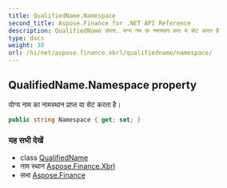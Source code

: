 ```yaml
---
title: QualifiedName.Namespace
second_title: Aspose.Finance for .NET API Reference
description: QualifiedName संपत्त. यग्य नम क नमस्थन प्रप्त य सेट करत है
type: docs
weight: 30
url: /hi/net/aspose.finance.xbrl/qualifiedname/namespace/
---
```

## QualifiedName.Namespace property

योग्य नाम का नामस्थान प्राप्त या सेट करता है।

```csharp
public string Namespace { get; set; }
```

### यह सभी देखें

* class [QualifiedName](../)
* नाम स्थान [Aspose.Finance.Xbrl](../../qualifiedname/)
* सभा [Aspose.Finance](../../../)


